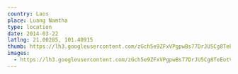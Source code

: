 ```yaml
---
country: Laos
place: Luang Namtha
type: location
date: 2014-03-22
latlng: 21.00285, 101.40915
thumb: https://lh3.googleusercontent.com/zGch5e9ZFxVPgpwBs77DrJU5Cg8TeEotVklB4AFjiV_-C4d1fpFBAl1tn1oQ-qAPsqYxIDzEbDbD2soWmVCzs83Baf658Hph7ydnV2xAAs_l1Zz3DcwVCju1LvA7Tf40fdOf8AXuhQ
images:
  - https://lh3.googleusercontent.com/zGch5e9ZFxVPgpwBs77DrJU5Cg8TeEotVklB4AFjiV_-C4d1fpFBAl1tn1oQ-qAPsqYxIDzEbDbD2soWmVCzs83Baf658Hph7ydnV2xAAs_l1Zz3DcwVCju1LvA7Tf40fdOf8AXuhQ
---
```

